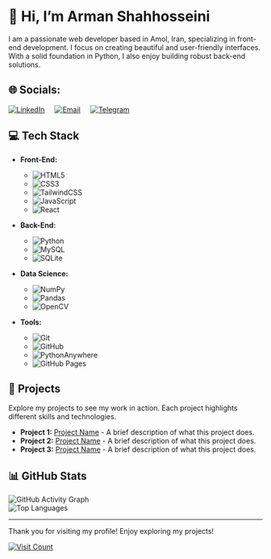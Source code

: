 # 👋 Hi, I’m Arman Shahhosseini

I am a passionate web developer based in Amol, Iran, specializing in front-end development. I focus on creating beautiful and user-friendly interfaces. With a solid foundation in Python, I also enjoy building robust back-end solutions.

## 🌐 Socials:
[![LinkedIn](https://img.shields.io/badge/LinkedIn-%230077B5.svg?logo=linkedin&logoColor=white)](https://www.linkedin.com/in/arman-shahhoseini-4447152a0) &nbsp; &nbsp; 
[![Email](https://img.shields.io/badge/Email-%23D14836.svg?logo=gmail&logoColor=white)](mailto:shahhoseiniarman@gmail.com) &nbsp; &nbsp; 
[![Telegram](https://img.shields.io/badge/Telegram-%230077B5.svg?logo=telegram&logoColor=white)](https://t.me/armnre)

## 💻 Tech Stack

- **Front-End:**
  - ![HTML5](https://img.shields.io/badge/html5-%23E34F26.svg?style=for-the-badge&logo=html5&logoColor=white) 
  - ![CSS3](https://img.shields.io/badge/css3-%231572B6.svg?style=for-the-badge&logo=css3&logoColor=white) 
  - ![TailwindCSS](https://img.shields.io/badge/tailwindcss-%2338B2D8.svg?style=for-the-badge&logo=tailwind-css&logoColor=white) 
  - ![JavaScript](https://img.shields.io/badge/javascript-%23323330.svg?style=for-the-badge&logo=javascript&logoColor=%23F7DF1E) 
  - ![React](https://img.shields.io/badge/react-%2320232a.svg?style=for-the-badge&logo=react&logoColor=%2361DAFB) 

- **Back-End:**
  - ![Python](https://img.shields.io/badge/python-%233B73E1.svg?style=for-the-badge&logo=python&logoColor=white) 
  - ![MySQL](https://img.shields.io/badge/mysql-%234479A1.svg?style=for-the-badge&logo=mysql&logoColor=white) 
  - ![SQLite](https://img.shields.io/badge/sqlite-%23074046.svg?style=for-the-badge&logo=sqlite&logoColor=white)

- **Data Science:**
  - ![NumPy](https://img.shields.io/badge/numpy-%23013243.svg?style=for-the-badge&logo=numpy&logoColor=white)
  - ![Pandas](https://img.shields.io/badge/pandas-%23150458.svg?style=for-the-badge&logo=pandas&logoColor=white) 
  - ![OpenCV](https://img.shields.io/badge/opencv-%23white.svg?style=for-the-badge&logo=opencv&logoColor=white) 

- **Tools:**
  - ![Git](https://img.shields.io/badge/git-%23F05032.svg?style=for-the-badge&logo=git&logoColor=white) 
  - ![GitHub](https://img.shields.io/badge/github-%23181717.svg?style=for-the-badge&logo=github&logoColor=white) 
  - ![PythonAnywhere](https://img.shields.io/badge/pythonanywhere-%233B73E1.svg?style=for-the-badge&logo=python&logoColor=white) 
  - ![GitHub Pages](https://img.shields.io/badge/github%20pages-%234B8BBE.svg?style=for-the-badge&logo=github&logoColor=white) 


## 📂 Projects

Explore my projects to see my work in action. Each project highlights different skills and technologies.

- **Project 1:** [Project Name](link-to-project) - A brief description of what this project does.
- **Project 2:** [Project Name](link-to-project) - A brief description of what this project does.
- **Project 3:** [Project Name](link-to-project) - A brief description of what this project does.

## 📊 GitHub Stats

![GitHub Activity Graph](https://github-readme-streak-stats.herokuapp.com/?user=arman-shahhoseini&theme=radical&hide_border=false)  
![Top Languages](https://github-readme-stats.vercel.app/api/top-langs/?username=arman-shahhoseini&theme=radical&hide_border=false&include_all_commits=true&count_private=false&layout=compact)

---
Thank you for visiting my profile! Enjoy exploring my projects!

[![Visit Count](https://visitcount.itsvg.in/api?id=arman-shahhoseini&icon=0&color=5)](https://visitcount.itsvg.in)
